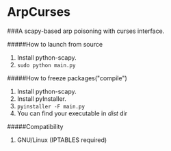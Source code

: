 # ArpCurses
###A scapy-based arp poisoning with curses interface.


#####How to launch from source
  1. Install python-scapy.
  2. ```sudo python main.py```

#####How to freeze packages("compile")
  1. Install python-scapy.
  2. Install pyInstaller.
  3. ```pyinstaller -F main.py ```
  4. You can find your executable in *dist* dir

#####Compatibility
  1. GNU/Linux (IPTABLES required)
